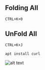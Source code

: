 ## Folding All
```
CTRL+K+0
```
## UnFold All
```bash
CTRL+K+J
```
```bash
apt install curl
```
![alt text](https://upload.wikimedia.org/wikipedia/commons/thumb/b/b6/Image_created_with_a_mobile_phone.png/640px-Image_created_with_a_mobile_phone.png)